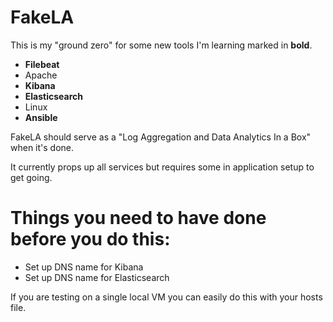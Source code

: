# FakeLA

This is my "ground zero" for some new tools I'm learning marked in **bold**.

- **Filebeat**
- Apache
- **Kibana**
- **Elasticsearch**
- Linux
- **Ansible**

FakeLA should serve as a "Log Aggregation and Data Analytics In a Box" when it's done.

It currently props up all services but requires some in application setup to get going.  

# Things you need to have done before you do this:
- Set up DNS name for Kibana
- Set up DNS name for Elasticsearch

If you are testing on a single local VM you can easily do this with your
hosts file.
